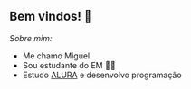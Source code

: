 ## Bem vindos! 🦝
_Sobre mim:_
- Me chamo Miguel
- Sou estudante do EM 👨‍🎓
- Estudo [ALURA](https//:www.alura.com.br) e desenvolvo programação

  
